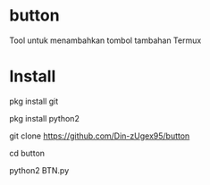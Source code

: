 # button
Tool untuk menambahkan tombol tambahan Termux

# Install
pkg install git

pkg install python2

git clone https://github.com/Din-zUgex95/button

cd button

python2 BTN.py 
